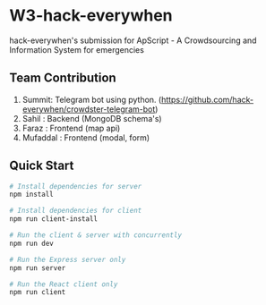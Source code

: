 # W3-hack-everywhen
hack-everywhen's submission for ApScript - A Crowdsourcing and Information System for emergencies

## Team Contribution 
1. Summit: Telegram bot using python. (https://github.com/hack-everywhen/crowdster-telegram-bot)
2. Sahil : Backend (MongoDB schema's)
3. Faraz : Frontend (map api)
4. Mufaddal : Frontend (modal, form)

## Quick Start

``` bash
# Install dependencies for server
npm install

# Install dependencies for client
npm run client-install

# Run the client & server with concurrently
npm run dev

# Run the Express server only
npm run server

# Run the React client only
npm run client
